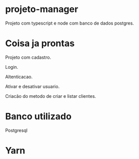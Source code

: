 ﻿# projeto-manager

Projeto com typescript e node com banco de dados postgres.

# Coisa ja prontas
Projeto com cadastro.

Login.

Altenticacao.

Ativar e desativar usuario.

Criacão do metodo de criar e listar clientes.

# Banco utilizado
Postgresql

# Yarn

